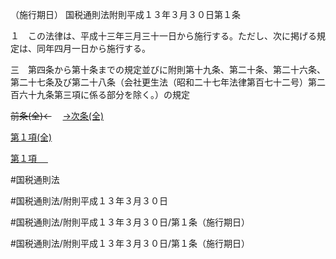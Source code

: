 （施行期日）
国税通則法附則平成１３年３月３０日第１条

１　この法律は、平成十三年三月三十一日から施行する。ただし、次に掲げる規定は、同年四月一日から施行する。

三　第四条から第十条までの規定並びに附則第十九条、第二十条、第二十六条、第二十七条及び第二十八条（会社更生法（昭和二十七年法律第百七十二号）第二百六十九条第三項に係る部分を除く。）の規定

~~前条(全)←~~　  [→次条(全)](国税通則法＿＿＿＿附則平成１３年３月３０日第１０条_.md)

[第１項(全)](国税通則法＿＿＿＿附則平成１３年３月３０日第１条第１項_.md)  

[第１項 　 ](国税通則法＿＿＿＿附則平成１３年３月３０日第１条第１項.md)  

#国税通則法

#国税通則法/附則平成１３年３月３０日

#国税通則法/附則平成１３年３月３０日/第１条（施行期日）

#国税通則法/附則平成１３年３月３０日/第１条（施行期日）

